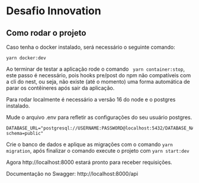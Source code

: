 # Desafio Innovation

## Como rodar o projeto

Caso tenha o docker instalado, será necessário o seguinte comando:

`yarn docker:dev`

Ao terminar de testar a aplicação rode o comando ` yarn container:stop`, este passo é necessário, pois hooks pre/post do npm não compatíveis com a cli do nest, ou seja, não existe (até o momento) uma forma automática de parar os contêineres após sair da aplicação.

Para rodar localmente é necessário a versão 16 do node e o postgres instalado.

Mude o arquivo .env para refletir as configurações do seu usuário postgres.

```
DATABASE_URL="postgresql://USERNAME:PASSWORD@localhost:5432/DATABASE_NAME?schema=public"
```

Crie o banco de dados e aplique as migrações com o comando `yarn migration`, após finalizar o comando execute o projeto com `yarn start:dev`

Agora http://localhost:8000 estará pronto para receber requisições.

Documentação no Swagger: http://localhost:8000/api
